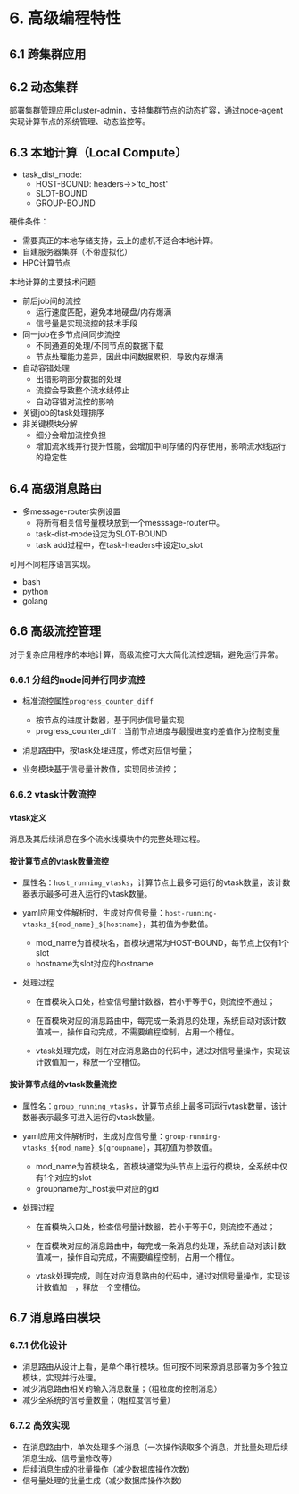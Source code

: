 # 6. 高级编程特性

## 6.1 跨集群应用


## 6.2 动态集群

部署集群管理应用cluster-admin，支持集群节点的动态扩容，通过node-agent实现计算节点的系统管理、动态监控等。

## 6.3 本地计算（Local Compute）

- task_dist_mode: 
  - HOST-BOUND: headers->>'to_host'
  - SLOT-BOUND
  - GROUP-BOUND

硬件条件：
- 需要真正的本地存储支持，云上的虚机不适合本地计算。
- 自建服务器集群（不带虚拟化）
- HPC计算节点


本地计算的主要技术问题
- 前后job间的流控
  - 运行速度匹配，避免本地硬盘/内存爆满
  - 信号量是实现流控的技术手段
- 同一job在多节点间同步流控
  - 不同通道的处理/不同节点的数据下载
  - 节点处理能力差异，因此中间数据累积，导致内存爆满
- 自动容错处理
  - 出错影响部分数据的处理
  - 流控会导致整个流水线停止
  - 自动容错对流控的影响
- 关键job的task处理排序
- 非关键模块分解
  - 细分会增加流控负担
  - 增加流水线并行提升性能，会增加中间存储的内存使用，影响流水线运行的稳定性

## 6.4 高级消息路由

- 多message-router实例设置
  - 将所有相关信号量模块放到一个messsage-router中。
  - task-dist-mode设定为SLOT-BOUND
  - task add过程中，在task-headers中设定to_slot

可用不同程序语言实现。
- bash
- python
- golang

## 6.6 高级流控管理

对于复杂应用程序的本地计算，高级流控可大大简化流控逻辑，避免运行异常。

### 6.6.1 分组的node间并行同步流控
- 标准流控属性```progress_counter_diff```
  - 按节点的进度计数器，基于同步信号量实现
  - progress_counter_diff：当前节点进度与最慢进度的差值作为控制变量

- 消息路由中，按task处理进度，修改对应信号量；
- 业务模块基于信号量计数值，实现同步流控；

### 6.6.2 vtask计数流控

#### vtask定义

消息及其后续消息在多个流水线模块中的完整处理过程。


#### 按计算节点的vtask数量流控
- 属性名：```host_running_vtasks```，计算节点上最多可运行的vtask数量，该计数器表示最多可进入运行的vtask数量。

- yaml应用文件解析时，生成对应信号量：```host-running-vtasks_${mod_name}_${hostname}```，其初值为参数值。
  - mod_name为首模块名，首模块通常为HOST-BOUND，每节点上仅有1个slot
  - hostname为slot对应的hostname

- 处理过程
  - 在首模块入口处，检查信号量计数器，若小于等于0，则流控不通过；
  - 在首模块对应的消息路由中，每完成一条消息的处理，系统自动对该计数值减一，操作自动完成，不需要编程控制，占用一个槽位。

  - vtask处理完成，则在对应消息路由的代码中，通过对信号量操作，实现该计数值加一，释放一个空槽位。

#### 按计算节点组的vtask数量流控
- 属性名：```group_running_vtasks```，计算节点组上最多可运行vtask数量，该计数器表示最多可进入运行的vtask数量。

- yaml应用文件解析时，生成对应信号量：```group-running-vtasks_${mod_name}_${groupname}```，其初值为参数值。
  - mod_name为首模块名，首模块通常为头节点上运行的模块，全系统中仅有1个对应的slot
  - groupname为t_host表中对应的gid

- 处理过程
  - 在首模块入口处，检查信号量计数器，若小于等于0，则流控不通过；
  - 在首模块对应的消息路由中，每完成一条消息的处理，系统自动对该计数值减一，操作自动完成，不需要编程控制，占用一个槽位。

  - vtask处理完成，则在对应消息路由的代码中，通过对信号量操作，实现该计数值加一，释放一个空槽位。

## 6.7 消息路由模块

### 6.7.1 优化设计
- 消息路由从设计上看，是单个串行模块。但可按不同来源消息部署为多个独立模块，实现并行处理。
- 减少消息路由相关的输入消息数量；（粗粒度的控制消息）
- 减少全系统的信号量数量；（粗粒度信号量）

### 6.7.2 高效实现
- 在消息路由中，单次处理多个消息（一次操作读取多个消息，并批量处理后续消息生成、信号量修改等）
- 后续消息生成的批量操作（减少数据库操作次数）
- 信号量处理的批量生成（减少数据库操作次数）
